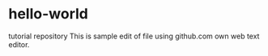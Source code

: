 # hello-world
tutorial repository
This is sample edit of file using github.com own web text editor.
